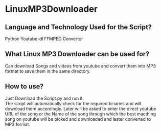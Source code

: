 # LinuxMP3Downloader

## Language and Technology Used for the Script?
  Python
  Youtube-dl
  FFMPEG Convertor
  
## What Linux MP3 Downloader can be used for?
  Can download Songs and videos from youtube and convert them into MP3 format to save them in the same directory.
 
## How to use?
  Just Download the Script.py and run it. <br> The script will automatically check for the required binaries and will download them accordingly. Later will be asked to enter the direct youtube URL of the song or the Name of the song through which the best macthing song on youtube will be picked and downloaded and laster converted to MP3 format.
  

